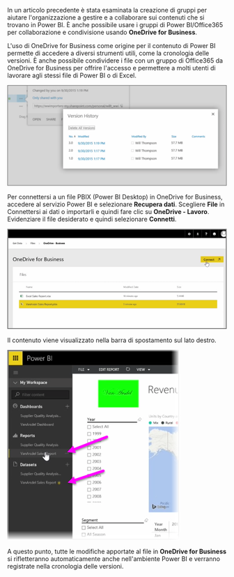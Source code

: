 In un articolo precedente è stata esaminata la creazione di gruppi per aiutare l'organizzazione a gestire e a collaborare sui contenuti che si trovano in Power BI. È anche possibile usare i gruppi di Power BI/Office365 per collaborazione e condivisione usando **OneDrive for Business**.

L'uso di OneDrive for Business come origine per il contenuto di Power BI permette di accedere a diversi strumenti utili, come la cronologia delle versioni. È anche possibile condividere i file con un gruppo di Office365 da OneDrive for Business per offrire l'accesso e permettere a molti utenti di lavorare agli stessi file di Power BI o di Excel.

![](media/6-4a-integrate-onedrive-for-business/6-4a_1.png)

Per connettersi a un file PBIX (Power BI Desktop) in OneDrive for Business, accedere al servizio Power BI e selezionare **Recupera dati**. Scegliere **File** in Connettersi ai dati o importarli e quindi fare clic su **OneDrive - Lavoro**. Evidenziare il file desiderato e quindi selezionare **Connetti**.

![](media/6-4a-integrate-onedrive-for-business/6-4a_2.png)

Il contenuto viene visualizzato nella barra di spostamento sul lato destro.

![](media/6-4a-integrate-onedrive-for-business/6-4a_3.png)

A questo punto, tutte le modifiche apportate al file in **OneDrive for Business** si rifletteranno automaticamente anche nell'ambiente Power BI e verranno registrate nella cronologia delle versioni.


